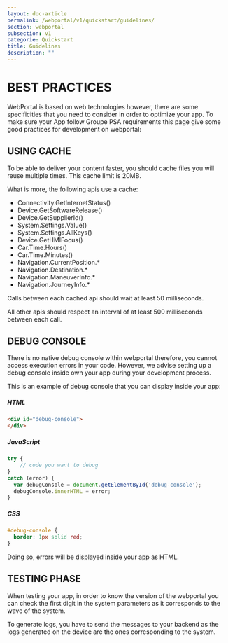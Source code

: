 ```yaml
---
layout: doc-article
permalink: /webportal/v1/quickstart/guidelines/
section: webportal
subsection: v1
categorie: Quickstart
title: Guidelines
description: ""
---
```


# BEST PRACTICES 

WebPortal is based on web technologies however, there are some specificities that you need to consider in order to optimize your app.
To make sure your App follow Groupe PSA requirements this page give some good practices for development on webportal:

## USING CACHE

To be able to deliver your content faster, you should cache files you will reuse multiple times.
This cache limit is 20MB.

What is more, the following apis use a cache:
- Connectivity.GetInternetStatus()
- Device.GetSoftwareRelease()
- Device.GetSupplierId()
- System.Settings.Value()
- System.Settings.AllKeys()
- Device.GetHMIFocus()
- Car.Time.Hours()
- Car.Time.Minutes()
- Navigation.CurrentPosition.*
- Navigation.Destination.*
- Navigation.ManeuverInfo.*
- Navigation.JourneyInfo.*

Calls between each cached api should wait at least 50 milliseconds.

All other apis should respect an interval of at least 500 milliseconds between each call.



## DEBUG CONSOLE

There is no native debug console within webportal therefore, you cannot access execution errors in your code.
However, we advise setting up a debug console inside own your app during your development process. 

This is an example of debug console that you can display inside your app:

##### HTML 

```html
<div id="debug-console">
</div>
```

##### JavaScript

```js
try {
    // code you want to debug
} 
catch (error) {
  var debugConsole = document.getElementById('debug-console'); 
  debugConsole.innerHTML = error;
}
```

##### CSS

```css
#debug-console {
  border: 1px solid red;
}
```

Doing so, errors will be displayed inside your app as HTML.



## TESTING PHASE

When testing your app, in order to know the version of the webportal you can check the first digit in the system parameters as it corresponds to the wave of the system.

To generate logs, you have to send the messages to your backend as the logs generated on the device are the ones corresponding to the system.